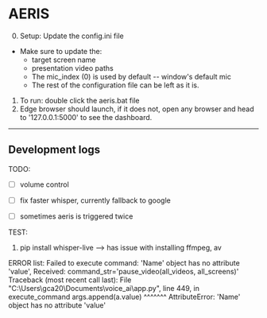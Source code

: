 # AERIS

0. Setup: Update the config.ini file
- Make sure to update the:
    * target screen name
    * presentation video paths
    * The mic_index (0) is used by default -- window's default mic
    * The rest of the configuration file can be left as it is.

1. To run: double click the aeris.bat file
2. Edge browser should launch, if it does not, open any browser and head to '127.0.0.1:5000' to see the dashboard.

------

## Development logs

TODO:
- [ ] volume control
- [ ] fix faster whisper, currently fallback to google
- [ ] sometimes aeris is triggered twice


TEST:
1. pip install whisper-live --> has issue with installing ffmpeg, av


ERROR list:
Failed to execute command: 'Name' object has no attribute 'value', Received: command_str='pause_video(all_videos, all_screens)'
Traceback (most recent call last):
  File "C:\Users\gca20\Documents\voice_ai\app.py", line 449, in execute_command
    args.append(a.value)
                ^^^^^^^
AttributeError: 'Name' object has no attribute 'value'
